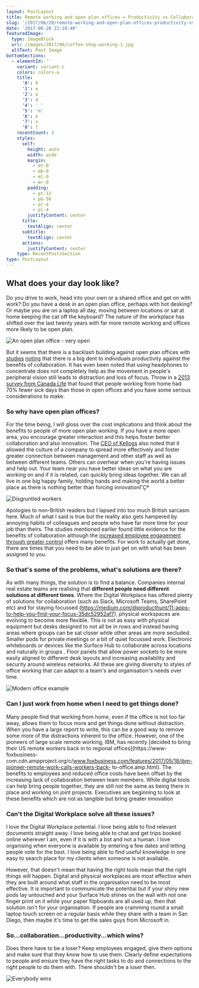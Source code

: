 ```yaml
---
layout: PostLayout
title: Remote working and open plan offices = Productivity vs Collaboration?
slug: '/2017/06/20/remote-working-and-open-plan-offices-productivity-vs-collaboration-2'
date: '2017-06-20 22:18:40'
featuredImage:
  type: ImageBlock
  url: /images/2017/06/coffee-shop-working-1.jpg
  altText: Post Image
bottomSections:
  - elementId: ''
    variant: variant-c
    colors: colors-a
    title:
      '0': R
      '1': e
      '2': a
      '3': d
      '4': ' '
      '5': 'n'
      '6': e
      '7': x
      '8': t
    recentCount: 3
    styles:
      self:
        height: auto
        width: wide
        margin:
          - mt-0
          - mb-0
          - ml-0
          - mr-0
        padding:
          - pt-12
          - pb-56
          - pr-4
          - pl-4
        justifyContent: center
      title:
        textAlign: center
      subtitle:
        textAlign: center
      actions:
        justifyContent: center
    type: RecentPostsSection
type: PostLayout
---
```


## What does your day look like?

Do you drive to work, head into your own or a shared office and get on with work? Do you have a desk in an open plan office, perhaps with hot desking? Or maybe you are on a laptop all day, moving between locations or sat at home keeping the cat off the keyboard? The nature of the workplace has shifted over the last twenty years with far more remote working and offices more likely to be open plan.

![An open plan office - very open](/images/2017/06/open-plan-office.jpg)

But it seems that there is a backlash building against open plan offices with [studies](http://sydney.edu.au/news/84.html?newsstoryid=12347) [noting](https://www.steelcase.com/research/articles/privacy-crisis/) that there is a big dent to individuals productivity against the benefits of collaboration. It has even been noted that using headphones to concentrate does not completely help as the movement in people's peripheral vision still leads to distraction and loss of focus. Throw in a [2013 survey from Canada Life](https://www.employeebenefits.co.uk/issues/february-online-2017/42-staff-overeat-eat-unhealthily-due-workplace-stress/) that found that people working from home had 70% fewer sick days than those in open offices and you have some serious considerations to make.

### So why have open plan offices?

For the time being, I will gloss over the cost implications and think about the benefits to people of more open plan working. If you have a more open area, you encourage greater interaction and this helps foster better collaboration and also innovation. The [CEO of Kellogs](https://thinkgrowth.org/what-the-ceo-of-kelloggs-taught-me-about-keeping-it-real-14a7acdc62be) also noted that it allowed the culture of a company to spread more effectively and foster greater connection between management and other staff as well as between different teams. Others can overhear when you're having issues and help out. Your team near you have better ideas on what you are working on and if it is related, can quickly bring ideas together. We can all live in one big happy family, holding hands and making the world a better place as there is nothing better than forcing innovationΓÇª

![Disgruntled workers](/images/2017/06/disgruntled-workers.jpg)

Apologies to non-British readers but I lapsed into too much British sarcasm here. Much of what I said is true but the reality also gets hampered by annoying habits of colleagues and people who have far more time for your job than theirs. The studies mentioned earlier found little evidence for the benefits of collaboration although the [increased employee engagement through greater control](http://www.cmiworkplace.co.uk/well-designed-offices-improve-employee-engagement/) offers many benefits. For work to actually get done, there are times that you need to be able to just get on with what has been assigned to you.

### So that's some of the problems, what's solutions are there?

As with many things, the solution is to find a balance. Companies internal real estate teams are realising that **different people need different solutions at different times**. Where the Digital Workplace has offered plenty of solutions for collaboration (such as Slack, Microsoft Teams, SharePoint etc) and for staying focussed (https://medium.com/@producthunt/11-apps-to-help-you-find-your-focus-35dc52952af7), physical workspaces are evolving to become more flexible. This is not as easy with physical equipment but desks designed to not all be in rows and instead having areas where groups can be sat closer while other areas are more secluded. Smaller pods for private meetings or a bit of quiet focussed work. Electronic whiteboards or devices like the Surface Hub to collaborate
across locations and naturally in groups . Floor panels that allow power sockets to be more easily aligned to different desk layouts and increasing availability and security around wireless networks. All these are giving diversity to styles of office working that can adapt to a team's and organisation's needs over time.

![Modern office example](/images/2017/06/modern-office.jpg)

### Can I just work from home when I need to get things done?

Many people find that working from home, even if the office is not too far away, allows them to focus more and get things done without distraction. When you have a large report to write, this can be a good way to remove some more of the distractions inherent to the office. However, one of the pioneers of large scale remote working, IBM, has recently [decided to bring their US remote workers back in to regional offices](https://www-foxbusiness- com.cdn.ampproject.org/c/www.foxbusiness.com/features/2017/05/18/ibm-pioneer-remote-work-calls-workers-back- to-office.amp.html). The benefits to employees and reduced office costs have been offset by the increasing lack of collaboration between team members. While digital tools can help bring people together, they are still not the same as being there in place and working on joint projects. Executives are beginning to look at these benefits which are not as tangible but bring greater innovation

### Can't the Digital Workplace solve all these issues?

I love the Digital Workplace potential. I love being able to find relevant documents straight away. I love being able to chat and get trips booked online wherever I am, even if it is with a bot and not a human. I love organising when everyone is available by entering a few dates and letting people vote for the best. I love being able to find useful knowledge in one easy to search place for my clients when someone is not available.

However, that doesn't mean that having the right tools mean that the right things will happen. Digital and physical workplaces are most effective when they are built around what staff in the organisation need to be most effective. It is important to communicate the potential but if your shiny new pods lay untouched and your Surface Hub shines on the wall with not one finger print on it while your paper flipboards are all used up, then that solution isn't for your organisation. If people are cramming round a small laptop touch screen on a regular basis while they share with a team in San Diego, then maybe it's time to get the sales guys from Microsoft in.

### So...collaboration...productivity...which wins?

Does there have to be a loser? Keep employees engaged, give them options and make sure that they know how to use them. Clearly define expectations to people and ensure they have the right tasks to do and connections to the right people to do them with. There shouldn't be a loser then.

![Everybody wins](/images/2017/06/everyoneWins-300x300.png)
